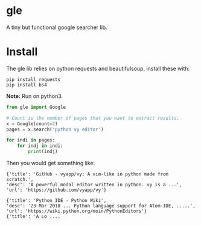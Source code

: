 # gle

A tiny but functional google searcher lib.

# Install

The gle lib relies on python requests and beautifulsoup, install these with:

~~~
pip install requests
pip install bs4
~~~

**Note:** Run on python3.

~~~python
from gle import Google

# Count is the number of pages that you want to extract results.
x = Google(count=2)
pages = x.search('python vy editor')

for indi in pages:
    for indj in indi:
        print(indj)
~~~

Then you would get something like:

~~~
{'title': 'GitHub - vyapp/vy: A vim-like in python made from scratch.', 
'desc': 'A powerful modal editor written in python. vy is a ...', 
'url': 'https://github.com/vyapp/vy'}

{'title': 'Python IDE - Python Wiki', 
'desc': '23 Mar 2018 ... Python language support for Atom-IDE, .....', 
'url': 'https://wiki.python.org/moin/PythonEditors'}
{'title': 'A Lo ....
~~~
